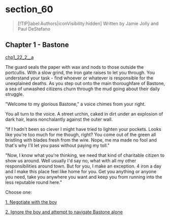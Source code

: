 
# section_60

>[!TIP|label:Authors|iconVisibility:hidden]
>Written by Jamie Jolly and Paul DeStefano

## Chapter 1 - Bastone

[chp1_22_2__a](../../decomp/app/src/main/res/raw/chp1_22_2__a.mp3 ':include :type=audio')

The guard seals the paper with wax and nods to those outside the portcullis. With a slow grind, the iron gate raises to let you through. You understand your task - find whoever or whatever is responsible for the unexplained deaths. As you step out onto the main thoroughfare of Bastone, a sea of unwashed citizens churn through the mud going about their daily struggle.

"Welcome to my glorious Bastone," a voice chimes from your right.

You all turn to the voice. A street urchin, caked in dirt under an explosion of dark hair, leans nonchalantly against the outer wall.

"If I hadn't been so clever I might have tried to lighten your pockets. Looks like you're too much for me though, right? You come out of the green all bristling with blades fresh from the wire. Nope, me ma made no fool and that's why I'll let you pass without paying my toll."

"Now, I know what you're thinking, we need that kind of charitable citizen to show us around. Well usually I'd say no, what with all my other responsibilities around town. But for you, I make an exception. 4 iron a day and I make this place feel like home for you. Get you anything or anyone you need, take you anywhere you want and keep you from running into the less reputable round here."


Choose one:

[1. Negotiate with the boy](output/chapter1/section_61.md)

[2. Ignore the boy and attempt to navigate Bastone alone](output/chapter1/section_64.md)


